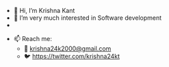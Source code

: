 - 👋 Hi, I’m Krishna Kant
- 👀 I’m very much interested in Software development
- 
<!--- - 💞️ I’m looking to collaborate on ... --->
- 📫 Reach me:
  - 📧 krishna24k2000@gmail.com
  - 🐦 https://twitter.com/krishna24kt

<!---
KrishnaK024/KrishnaK024 is a ✨ special ✨ repository because its `README.md` (this file) appears on your GitHub profile.
You can click the Preview link to take a look at your changes.
--->
